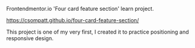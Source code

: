 Frontendmentor.io 'Four card feature section' learn project.

https://csompatt.github.io/four-card-feature-section/

This project is one of my very first, I created it to practice positioning and responsive design.
